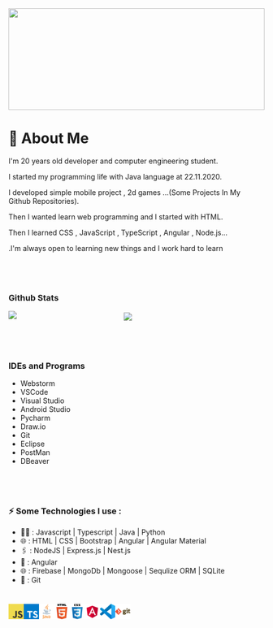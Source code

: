 
<img align="center" width="100%" height="200px" src="https://steamuserimages-a.akamaihd.net/ugc/90473762276794014/D62EEEC2C9AD9E4CBA7A6F01B568CA8C847D8BDA/" />

# 🌱 About Me

  I'm 20 years old developer and computer engineering student.
  
  I started my programming life with Java language at 22.11.2020.
  
  I developed simple mobile project , 2d games ...(Some Projects In My Github Repositories).
  
  Then I wanted learn web programming and I started with HTML.
  
  Then I learned CSS , JavaScript , TypeScript , Angular , Node.js...
  
  .I'm always open to learning new things and I work hard to learn
#   
 
<br />
   
### Github Stats
   
  <img align="left" width="45%" height="auto" src="https://github-readme-stats.vercel.app/api/top-langs?username=AlperenErgul&show_icons=true&locale=en&layout=compact&theme=react&line_height=40" />
   
   <img align="center" width="50%" height="auto" src="https://github-readme-stats-sigma-five.vercel.app/api?username=AlperenErgul&show_icons=true&include_all_commits=true&count_private=true&theme=react&line_height=40" />

  #
  <br />
 
   
   
  
   ### IDEs and Programs
   
   - Webstorm
   - VSCode
   - Visual Studio
   - Android Studio
   - Pycharm
   - Draw.io
   - Git
   - Eclipse
   - PostMan
   - DBeaver
  
 #
 <br />
 
### ⚡ Some Technologies I use  :
- 🧑‍💻 : Javascript | Typescript | Java | Python
- 🌐 : HTML | CSS | Bootstrap | Angular | Angular Material 
- 🖇️ : NodeJS | Express.js | Nest.js
- 📱 : Angular
- 🌐 : Firebase | MongoDb | Mongoose | Sequlize ORM | SQLite
- 💽 : Git

#

 <img align="left" alt="JavaScript" width="30px" src="https://raw.githubusercontent.com/github/explore/80688e429a7d4ef2fca1e82350fe8e3517d3494d/topics/javascript/javascript.png" />
 
 <img align="left" alt="HTML" width="30px" src="https://raw.githubusercontent.com/github/explore/80688e429a7d4ef2fca1e82350fe8e3517d3494d/topics/typescript/typescript.png"/>
  
 
<img align="left" alt="HTML" width="30px" src="https://raw.githubusercontent.com/github/explore/80688e429a7d4ef2fca1e82350fe8e3517d3494d/topics/java/java.png"/>
 

<img align="left" alt="HTML" width="30px" src="https://raw.githubusercontent.com/github/explore/80688e429a7d4ef2fca1e82350fe8e3517d3494d/topics/html/html.png"/>

<img align="left" alt="CSS3" width="30px" src="https://raw.githubusercontent.com/github/explore/80688e429a7d4ef2fca1e82350fe8e3517d3494d/topics/css/css.png" />
 
<img align="left" alt="JavaScript" width="30px" src="https://raw.githubusercontent.com/github/explore/80688e429a7d4ef2fca1e82350fe8e3517d3494d/topics/angular/angular.png" />


   
   
  
 
 <img align="left" alt="JavaScript" width="30px" src="https://raw.githubusercontent.com/github/explore/80688e429a7d4ef2fca1e82350fe8e3517d3494d/topics/visual-studio-code/visual-studio-code.png" />

  <img align="left" alt="Git" width="30px" src="https://raw.githubusercontent.com/github/explore/80688e429a7d4ef2fca1e82350fe8e3517d3494d/topics/git/git.png" />
